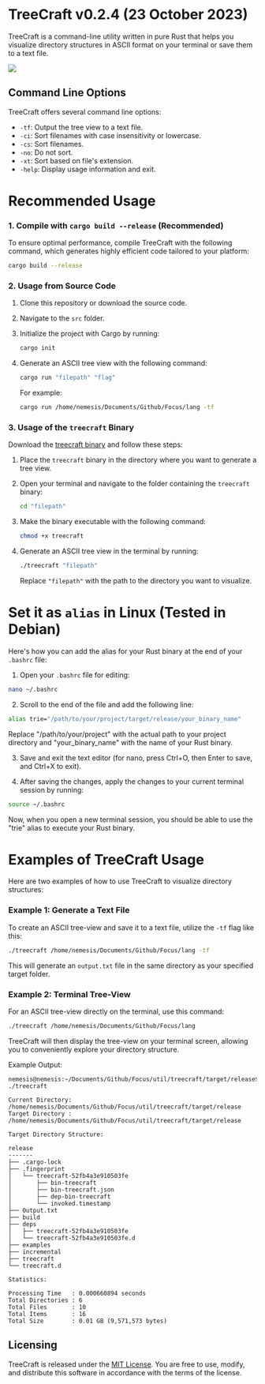 # TreeCraft v0.2.4 (23 October 2023)

TreeCraft is a command-line utility written in pure Rust that helps you visualize directory structures in ASCII format on your terminal or save them to a text file.

<div>
  <img src="https://github.com/allaboutevemirolive/treecraft/blob/v14/icon/treecraft.png" />
</div>

## Command Line Options

TreeCraft offers several command line options:

- `-tf`: Output the tree view to a text file.
- `-ci`: Sort filenames with case insensitivity or lowercase.
- `-cs`: Sort filenames.
- `-no`: Do not sort.
- `-xt`: Sort based on file's extension.
- `-help`: Display usage information and exit.


# Recommended Usage

### 1. Compile with `cargo build --release` (Recommended)

To ensure optimal performance, compile TreeCraft with the following command, which generates highly efficient code tailored to your platform:

```bash
cargo build --release
```

### 2. Usage from Source Code

1. Clone this repository or download the source code.

2. Navigate to the `src` folder.

3. Initialize the project with Cargo by running:

   ```bash
   cargo init
   ```

4. Generate an ASCII tree view with the following command:

   ```bash
   cargo run "filepath" "flag"
   ```

   For example:

   ```bash
   cargo run /home/nemesis/Documents/Github/Focus/lang -tf
   ```

### 3. Usage of the `treecraft` Binary

Download the [treecraft binary](https://github.com/allaboutevemirolive/treecraft/releases/tag/treecraft) and follow these steps:

1. Place the `treecraft` binary in the directory where you want to generate a tree view.

2. Open your terminal and navigate to the folder containing the `treecraft` binary:

   ```bash
   cd "filepath"
   ```

3. Make the binary executable with the following command:

   ```bash
   chmod +x treecraft
   ```

4. Generate an ASCII tree view in the terminal by running:

   ```bash
   ./treecraft "filepath"
   ```

   Replace `"filepath"` with the path to the directory you want to visualize.


# Set it as `alias` in Linux (Tested in Debian)

Here's how you can add the alias for your Rust binary at the end of your `.bashrc` file:

1. Open your `.bashrc` file for editing:

```bash
nano ~/.bashrc
```

2. Scroll to the end of the file and add the following line:

```bash
alias trie="/path/to/your/project/target/release/your_binary_name"
```

Replace "/path/to/your/project" with the actual path to your project directory and "your_binary_name" with the name of your Rust binary.

3. Save and exit the text editor (for nano, press Ctrl+O, then Enter to save, and Ctrl+X to exit).

4. After saving the changes, apply the changes to your current terminal session by running:

```bash
source ~/.bashrc
```

Now, when you open a new terminal session, you should be able to use the "trie" alias to execute your Rust binary.

# Examples of TreeCraft Usage

Here are two examples of how to use TreeCraft to visualize directory structures:

### Example 1: Generate a Text File

To create an ASCII tree-view and save it to a text file, utilize the `-tf` flag like this:

```bash
./treecraft /home/nemesis/Documents/Github/Focus/lang -tf
```

This will generate an `output.txt` file in the same directory as your specified target folder.

### Example 2: Terminal Tree-View

For an ASCII tree-view directly on the terminal, use this command:

```bash
./treecraft /home/nemesis/Documents/Github/Focus/lang
```

TreeCraft will then display the tree-view on your terminal screen, allowing you to conveniently explore your directory structure.

Example Output:
```
nemesis@nemesis:~/Documents/Github/Focus/util/treecraft/target/release$ ./treecraft

Current Directory: /home/nemesis/Documents/Github/Focus/util/treecraft/target/release
Target Directory : /home/nemesis/Documents/Github/Focus/util/treecraft/target/release

Target Directory Structure:

release
-------
├── .cargo-lock
├── .fingerprint
│   └── treecraft-52fb4a3e910503fe
│       ├── bin-treecraft
│       ├── bin-treecraft.json
│       ├── dep-bin-treecraft
│       └── invoked.timestamp
├── Output.txt
├── build
├── deps
│   ├── treecraft-52fb4a3e910503fe
│   └── treecraft-52fb4a3e910503fe.d
├── examples
├── incremental
├── treecraft
└── treecraft.d

Statistics:

Processing Time   : 0.000660894 seconds
Total Directories : 6
Total Files       : 10
Total Items       : 16
Total Size        : 0.01 GB (9,571,573 bytes)
```


## Licensing

TreeCraft is released under the [MIT License](LICENSE). You are free to use, modify, and distribute this software in accordance with the terms of the license.